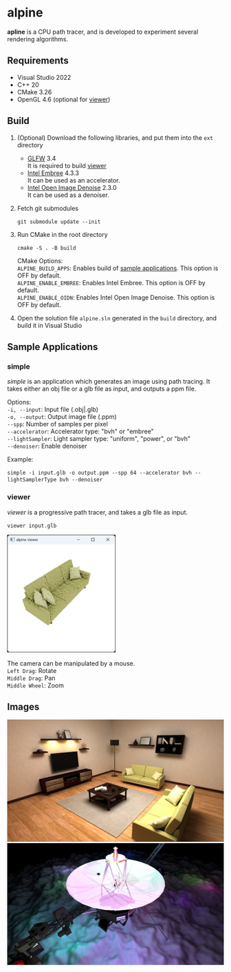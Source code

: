 # alpine
**apline** is a CPU path tracer, and is developed to experiment several rendering algorithms.

## Requirements
- Visual Studio 2022
- C++ 20
- CMake 3.26
- OpenGL 4.6 (optional for [viewer](#viewer))

## Build
1. (Optional) Download the following libraries, and put them into the `ext` directory
    - [GLFW](https://www.glfw.org/) 3.4  
    It is required to build [viewer](#viewer)  
    - [Intel Embree](https://www.embree.org/) 4.3.3  
    It can be used as an accelerator.
    - [Intel Open Image Denoise](https://www.openimagedenoise.org/) 2.3.0  
    It can be used as a denoiser.

2. Fetch git submodules
    ```
    git submodule update --init
    ```

3. Run CMake in the root directory
    ```
    cmake -S . -B build
    ```
    CMake Options:  
    `ALPINE_BUILD_APPS`: Enables build of [sample applications](#sample-applications). This option is OFF by default.  
    `ALPINE_ENABLE_EMBREE`: Enables Intel Embree. This option is OFF by default.  
    `ALPINE_ENABLE_OIDN`: Enables Intel Open Image Denoise. This option is OFF by default.

4. Open the solution file `alpine.sln` generated in the `build` directory, and build it in Visual Studio

## Sample Applications
### simple
*simple* is an application which generates an image using path tracing. It takes either an obj file or a glb file as input, and outputs a ppm file.

Options:  
`-i, --input`: Input file (.obj|.glb)  
`-o, --output`: Output image file (.ppm)  
`--spp`: Number of samples per pixel  
`--accelerator`: Accelerator type: "bvh" or "embree"  
`--lightSampler`: Light sampler type: "uniform", "power", or "bvh"  
`--denoiser`: Enable denoiser  

Example:  
```
simple -i input.glb -o output.ppm --spp 64 --accelerator bvh --lightSamplerType bvh --denoiser
```

### viewer
*viewer* is a progressive path tracer, and takes a glb file as input.
```
viewer input.glb
```
<img src="images/viewer.png" width="50%">  

The camera can be manipulated by a mouse.  
`Left Drag`: Rotate  
`Middle Drag`: Pan  
`Middle Wheel`: Zoom  

## Images
![room](images/room.png)  
![galaxy](images/galaxy.png)  
